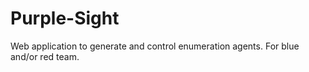 # Purple-Sight

Web application to generate and control enumeration agents. For blue and/or red team.